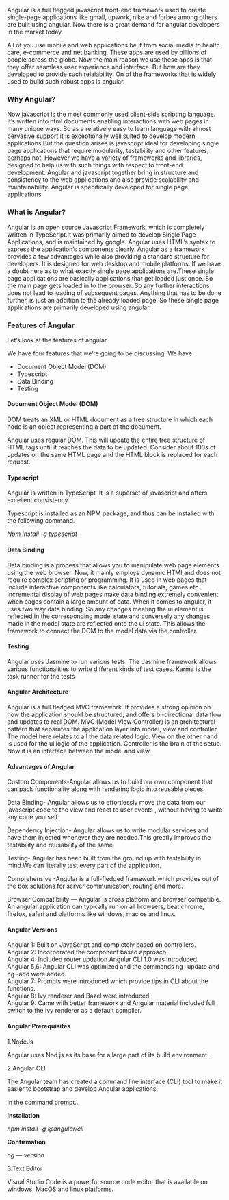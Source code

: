 <p>Angular is a full flegged javascript front-end framework used to create single-page applications like gmail, upwork, nike and forbes among others are built using angular. Now there is a great demand for angular developers in the market today.</p>

<p>All of you use mobile and web applications be it from social media to health care, e-commerce and net banking. These apps are used by billions of people across the globe. Now the main reason we use these apps is that they offer seamless user experience and interface. But how are they developed to provide such relaiability. On of the frameworks that is widely used to build such robust apps is angular.</p>


<h3>Why Angular?</h3>

<p>Now javascript is the most commonly used client-side scripting language. It’s written into html documents enabling interactions with web pages in many unique ways. So as a relatively easy to learn language with almost pervasive support it is exceptionally well suited to develop modern applications.But the question arises is javascript ideal for developing single page applications that require modularity, testability and other features, perhaps not. However we have a variety of frameworks and libraries, designed to help us with such things with respect to front-end development. Angular and javascript together bring in structure and consistency to the web applications and also provide scalability and maintainability. Angular is specifically developed for single page applications.</p>

<h3>What is Angular?</h3>

<p>Angular is an open source Javascript Framework, which is completely written in TypeScript.It was primarily aimed to develop Single Page Applications, and is maintained by google. Angular uses HTML’s syntax to express the application’s components clearly. Angular as a framework provides a few advantages while also providing a standard structure for developers. It is designed for web desktop and mobile platforms.
If we have a doubt here as to what exactly single page applications are.These single page applications are basically applications that get loaded just once. So the main page gets loaded in to the browser. So any further interactions does not lead to loading of subsequent pages. Anything that has to be done further, is just an addition to the already loaded page. So these single page applications are primarily developed using angular.<p>

<h3>Features of Angular</h3>

<p>Let’s look at the features of angular.</p>

<p>We have four features that we’re going to be discussing. We have</p>

<ul>
    <li>Document Object Model (DOM)</li>
    <li>Typescript</li>
    <li>Data Binding</li>
    <li>Testing</li>
</ul>


<h4>Document Object Model (DOM)</h4>

<p>DOM treats an XML or HTML document as a tree structure in which each node is an object representing a part of the document.</p>

<p>Angular uses regular DOM. This will update the entire tree structure of HTML tags until it reaches the data to be updated.
Consider about 100s of updates on the same HTML page and the HTML block is replaced for each request.</p>

<h4>Typescript</h4>

<p>Angular is written in TypeScript .It is a superset of javascript and offers excellent consistency.</p>

<p>Typescript is installed as an NPM package, and thus can be installed with the following command.</p>

<i>Npm install -g typescript</i>

<h4>Data Binding</h4>

<p>Data binding is a process that allows you to manipulate web page elements using the web browser. Now, it mainly employs dynamic HTMl and does not require complex scripting or programming. It is used in web pages that include interactive components like calculators, tutorials, games etc. Incremental display of web pages make data binding extremely convenient when pages contain a large amount of data. When it comes to angular, it uses two way data binding. So any changes meeting the ui element is reflected in the corresponding model state and conversely any changes made in the model state are reflected onto the ui state. This allows the framework to connect the DOM to the model data via the controller.</p>

<h4>Testing</h4>

<p>Angular uses Jasmine to run various tests. The Jasmine framework allows various functionalities to write different kinds of test cases. Karma is the task runner for the tests</p>


<h4>Angular Architecture</h4>

<p>Angular is a full fledged MVC framework. It provides a strong opinion on how the application should be structured, and offers bi-directional data flow and updates to real DOM. MVC (Model View Controller) is an architectural pattern that separates the application layer into model, view and controller. The model here relates to all the data related logic. View on the other hand is used for the ui logic of the application. Controller is the brain of the setup. Now it is an interface between the model and view.</p>

<h4>Advantages of Angular</h4>

<p>Custom Components-Angular allows us to build our own component that can pack functionality along with rendering logic into reusable pieces.<br>

Data Binding- Angular allows us to effortlessly move the data from our javascript code to the view and react to user events , without having to write any code yourself.<br>

Dependency Injection- Angular allows us to write modular services and have them injected whenever they are needed.This greatly improves the testability and reusability of the same.<br>

Testing- Angular has been built from the ground up with testability in mind.We can literally test every part of the application.<br>

Comprehensive -Angular is a full-fledged framework which provides out of the box solutions for server communication, routing and more.<br>

Browser Compatibility — Angular is cross platform and browser compatible. An angular application can typically run on all browsers, beat chrome, firefox, safari and platforms like windows, mac os and linux.</p>

<h4>Angular Versions</h4>

<p>Angular 1: Built on JavaScript and completely based on controllers.<br>
Angular 2: Incorporated the component based approach.<br>
Angular 4: Included router updation.Angular CLI 1.0 was introduced.<br>
Angular 5,6: Angular CLI was optimized and the commands ng -update and ng -add were added.<br>
Angular 7: Prompts were introduced which provide tips in CLI about the functions.<br>
Angular 8: Ivy renderer and Bazel were introduced.<br>
Angular 9: Came with better framework and Angular material included full switch to the Ivy renderer as a default compiler.</p>

<h4>Angular Prerequisites</h4>

<p>1.NodeJs</p>

<p>Angular uses Nod.js as its base for a large part of its build
environment.</p>

<p>2.Angular CLI</p>

<p>The Angular team has created a command line interface (CLI) tool to make it easier to bootstrap and develop Angular applications.</p>

<p> In the command prompt…</p>

<b>Installation</b>

<i>npm install -g @angular/cli</i>

<b>Confirmation</b>

<i>ng — version</i>

<p>3.Text Editor</p>

<p>Visual Studio Code is a powerful source code editor that is available on windows, MacOS and linux platforms.</p>